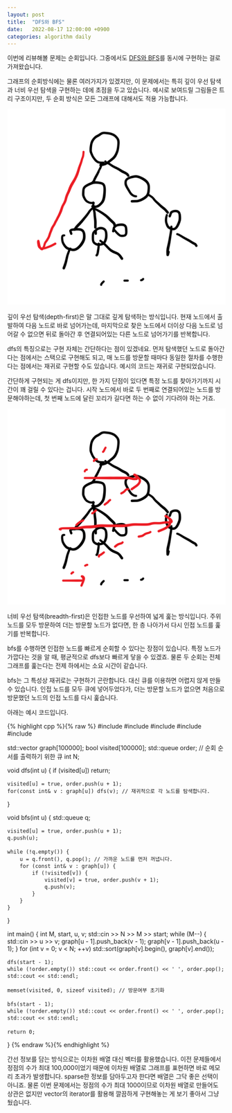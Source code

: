 ```yaml
---
layout: post
title:  "DFS와 BFS"
date:   2022-08-17 12:00:00 +0900
categories: algorithm daily
---
```


이번에 리뷰해볼 문제는 순회입니다. 그중에서도 [DFS와 BFS][problem]를 동시에 구현하는 걸로 가져왔습니다.

그래프의 순회방식에는 물론 여러가지가 있겠지만, 이 문제에서는 특히 깊이 우선 탐색과 너비 우선 탐색을 구현하는 데에 초점을 두고 있습니다. 예시로 보여드릴 그림들은 트리 구조이지만, 두 순회 방식은 모든 그래프에 대해서도 적용 가능합니다.

![dfs](/assets/images/2022-08-17-dfs-and-bfs/dfs.png)

깊이 우선 탐색(depth-first)은 말 그대로 깊게 탐색하는 방식입니다. 현재 노드에서 출발하여 다음 노드로 바로 넘어가는데, 마지막으로 찾은 노드에서 더이상 다음 노드로 넘어갈 수 없으면 뒤로 돌아간 후 연결되어있는 다른 노드로 넘어가기를 반복합니다.

dfs의 특징으로는 구현 자체는 간단하다는 점이 있겠네요. 먼저 탐색했던 노드로 돌아간다는 점에서는 스택으로 구현해도 되고, 매 노드를 방문할 때마다 동일한 절차를 수행한다는 점에서는 재귀로 구현할 수도 있습니다. 예시의 코드는 재귀로 구현되었습니다.

간단하게 구현되는 게 dfs이지만, 한 가지 단점이 있다면 특정 노드를 찾아가기까지 시간이 꽤 걸릴 수 있다는 겁니다. 시작 노드에서 바로 두 번째로 연결되어있는 노드를 방문해야하는데, 첫 번째 노드에 달린 꼬리가 길다면 하는 수 없이 기다려야 하는 거죠.

![bfs](/assets/images/2022-08-17-dfs-and-bfs/bfs.png)

너비 우선 탐색(breadth-first)은 인접한 노드를 우선하여 넓게 훑는 방식입니다. 주위 노드를 모두 방문하여 더는 방문할 노드가 없다면, 한 층 나아가서 다시 인접 노드를 훑기를 반복합니다.

bfs를 수행하면 인접한 노드를 빠르게 순회할 수 있다는 장점이 있습니다. 특정 노드가 가깝다는 것을 알 때, 평균적으로 dfs보다 빠르게 닿을 수 있겠죠. 물론 두 순회는 전체 그래프를 훑는다는 전제 하에서는 소요 시간이 같습니다.

bfs는 그 특성상 재귀로는 구현하기 곤란합니다. 대신 큐를 이용하면 어렵지 않게 만들 수 있습니다. 인접 노드를 모두 큐에 넣어두었다가, 더는 방문할 노드가 없으면 처음으로 방문했던 노드의 인접 노드를 다시 훑습니다.

아래는 예시 코드입니다.

{% highlight cpp %}{% raw %}
#include <iostream>
#include <vector>
#include <queue>
#include <algorithm>
#include <cstring>

std::vector<int> graph[100000];
bool visited[100000];
std::queue<int> order; // 순회 순서를 출력하기 위한 큐
int N;

void dfs(int u) {
    if (visited[u]) return;
    
    visited[u] = true, order.push(u + 1);
    for(const int& v : graph[u]) dfs(v); // 재귀적으로 각 노드를 탐색합니다.
}

void bfs(int u) {
    std::queue<int> q;
    
    visited[u] = true, order.push(u + 1);
    q.push(u);
    
    while (!q.empty()) {
        u = q.front(), q.pop(); // 가까운 노드를 먼저 꺼냅니다.
        for (const int& v : graph[u]) {
            if (!visited[v]) {
                visited[v] = true, order.push(v + 1);
                q.push(v);
            }
        }
    }
}


int main() {
    int M, start, u, v;
    std::cin >> N >> M >> start;
    while (M--) {
        std::cin >> u >> v;
        graph[u - 1].push_back(v - 1);
        graph[v - 1].push_back(u - 1);
    }
    for (int v = 0; v < N; ++v) std::sort(graph[v].begin(), graph[v].end());
    
    dfs(start - 1);
    while (!order.empty()) std::cout << order.front() << ' ', order.pop();
    std::cout << std::endl;
    
    memset(visited, 0, sizeof visited); // 방문여부 초기화
    
    bfs(start - 1);
    while (!order.empty()) std::cout << order.front() << ' ', order.pop();
    std::cout << std::endl;
    
    return 0;
}
{% endraw %}{% endhighlight %}

간선 정보를 담는 방식으로는 이차원 배열 대신 벡터를 활용했습니다. 이전 문제들에서 정점의 수가 최대 100,000이었기 때문에 이차원 배열로 그래프를 표현하면 바로 메모리 초과가 발생합니다. sparse한 정보를 담아두고자 한다면 배열은 그닥 좋은 선택이 아니죠. 물론 이번 문제에서는 정점의 수가 최대 1000이므로 이차원 배열로 만들어도 상관은 없지만 vector의 iterator를 활용해 깔끔하게 구현해놓는 게 보기 좋아서 그냥 뒀습니다.

[problem]:https://www.acmicpc.net/problem/1260